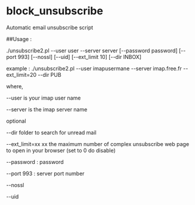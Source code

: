 # block_unsubscribe
Automatic email unsubscribe script

##Usage :

./unsubscribe2.pl --user user --server server [--password password] [--port 993] [--nossl] [--uid] [--ext_limit 10] [--dir INBOX]

example :
./unsubscribe2.pl  --user imapusermane --server imap.free.fr --ext_limit=20 --dir PUB


where, 

--user is your imap user name

--server is the imap server name

optional 

--dir folder to search for unread mail

--ext_limit=xx xx the maximum number of complex unsubscribe web page to open in your browser (set to 0 do disable)

--password  : password

--port 993 : server port number

--nossl

--uid
